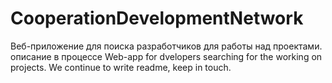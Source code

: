 # CooperationDevelopmentNetwork
Веб-приложение для поиска разработчиков для работы над проектами.
описание в процессе
Web-app for dvelopers searching for the working on projects.
We continue to write readme, keep in touch.

